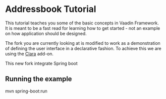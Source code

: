 Addressbook Tutorial
====================

This tutorial teaches you some of the basic concepts in Vaadin Framework. It is meant to be 
a fast read for learning how to get started - not an example on how application should be
designed.

The fork you are currently looking at is modified to work as a demonstration of defining 
the user interface in a declarative fashion. To achieve this we are using the 
[Clara](https://vaadin.com/addon/clara) add-on.

This new fork integrate Spring boot


Running the example
-------------------
mvn spring-boot:run
